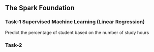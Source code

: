 ## The Spark Foundation
### Task-1 Supervised Machine Learning (Linear Regression)
Predict the percentage of student based on the number of study hours

### Task-2 
